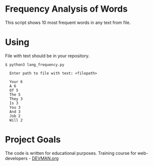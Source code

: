 # Frequency Analysis of Words

This script shows 10 most frequent words in any text from file.

# Using 
File with text should be in your repository. 

```
$ python3 lang_frequency.py
  
  Enter path to file with text: <filepath>
  
  Your 6
  A 6
  Of 5
  The 5
  They 3
  Is 3
  You 3
  And 3
  Job 2
  Will 2

```

# Project Goals

The code is written for educational purposes. Training course for web-developers - [DEVMAN.org](https://devman.org)

